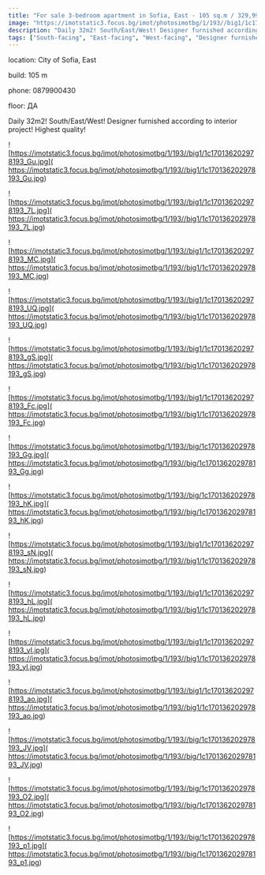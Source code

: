 ```yaml
---
title: "For sale 3-bedroom apartment in Sofia, East - 105 sq.m / 329,990 EUR :: imot.bg Advertisement"
image: "https://imotstatic3.focus.bg/imot/photosimotbg/1/193//big1/1c170136202978193_Ln.jpg"
description: "Daily 32m2! South/East/West! Designer furnished according to interior project! Highest quality!"
tags: ["South-facing", "East-facing", "West-facing", "Designer furnished", "High quality"]
---
```


location: City of Sofia, East

build: 105 m

phone: 0879900430

floor: ДА

Daily 32m2! South/East/West! Designer furnished according to interior project! Highest quality!


![https://imotstatic3.focus.bg/imot/photosimotbg/1/193//big1/1c170136202978193_Gu.jpg]( https://imotstatic3.focus.bg/imot/photosimotbg/1/193//big1/1c170136202978193_Gu.jpg)


![https://imotstatic3.focus.bg/imot/photosimotbg/1/193//big1/1c170136202978193_7L.jpg]( https://imotstatic3.focus.bg/imot/photosimotbg/1/193//big1/1c170136202978193_7L.jpg)


![https://imotstatic3.focus.bg/imot/photosimotbg/1/193//big1/1c170136202978193_MC.jpg]( https://imotstatic3.focus.bg/imot/photosimotbg/1/193//big1/1c170136202978193_MC.jpg)


![https://imotstatic3.focus.bg/imot/photosimotbg/1/193//big1/1c170136202978193_UQ.jpg]( https://imotstatic3.focus.bg/imot/photosimotbg/1/193//big1/1c170136202978193_UQ.jpg)


![https://imotstatic3.focus.bg/imot/photosimotbg/1/193//big1/1c170136202978193_gS.jpg]( https://imotstatic3.focus.bg/imot/photosimotbg/1/193//big1/1c170136202978193_gS.jpg)


![https://imotstatic3.focus.bg/imot/photosimotbg/1/193//big1/1c170136202978193_Fc.jpg]( https://imotstatic3.focus.bg/imot/photosimotbg/1/193//big1/1c170136202978193_Fc.jpg)


![https://imotstatic3.focus.bg/imot/photosimotbg/1/193//big/1c170136202978193_Gg.jpg]( https://imotstatic3.focus.bg/imot/photosimotbg/1/193//big/1c170136202978193_Gg.jpg)


![https://imotstatic3.focus.bg/imot/photosimotbg/1/193//big/1c170136202978193_hK.jpg]( https://imotstatic3.focus.bg/imot/photosimotbg/1/193//big/1c170136202978193_hK.jpg)


![https://imotstatic3.focus.bg/imot/photosimotbg/1/193//big1/1c170136202978193_sN.jpg]( https://imotstatic3.focus.bg/imot/photosimotbg/1/193//big1/1c170136202978193_sN.jpg)


![https://imotstatic3.focus.bg/imot/photosimotbg/1/193//big1/1c170136202978193_hL.jpg]( https://imotstatic3.focus.bg/imot/photosimotbg/1/193//big1/1c170136202978193_hL.jpg)


![https://imotstatic3.focus.bg/imot/photosimotbg/1/193//big1/1c170136202978193_yI.jpg]( https://imotstatic3.focus.bg/imot/photosimotbg/1/193//big1/1c170136202978193_yI.jpg)


![https://imotstatic3.focus.bg/imot/photosimotbg/1/193//big1/1c170136202978193_ao.jpg]( https://imotstatic3.focus.bg/imot/photosimotbg/1/193//big1/1c170136202978193_ao.jpg)


![https://imotstatic3.focus.bg/imot/photosimotbg/1/193//big/1c170136202978193_JV.jpg]( https://imotstatic3.focus.bg/imot/photosimotbg/1/193//big/1c170136202978193_JV.jpg)


![https://imotstatic3.focus.bg/imot/photosimotbg/1/193//big/1c170136202978193_O2.jpg]( https://imotstatic3.focus.bg/imot/photosimotbg/1/193//big/1c170136202978193_O2.jpg)


![https://imotstatic3.focus.bg/imot/photosimotbg/1/193//big/1c170136202978193_p1.jpg]( https://imotstatic3.focus.bg/imot/photosimotbg/1/193//big/1c170136202978193_p1.jpg)


